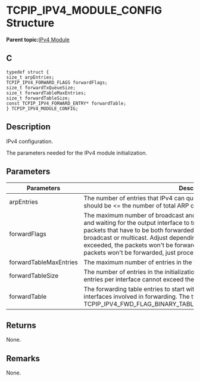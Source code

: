# TCPIP\_IPV4\_MODULE\_CONFIG Structure

**Parent topic:**[IPv4 Module](GUID-EA29E72F-4194-41F9-9F19-D8BBA00D62F2.md)

## C

```
typedef struct {
size_t arpEntries;
TCPIP_IPV4_FORWARD_FLAGS forwardFlags;
size_t forwardTxQueueSize;
size_t forwardTableMaxEntries;
size_t forwardTableSize;
const TCPIP_IPV4_FORWARD_ENTRY* forwardTable;
} TCPIP_IPV4_MODULE_CONFIG;
```

## Description

IPv4 configuration.

The parameters needed for the IPv4 module initialization.

## Parameters

|Parameters|Description|
|----------|-----------|
|arpEntries|The number of entries that IPv4 can queue up for ARP resolution. Usually it should be <= the number of total ARP cache entries for all interfaces.|
|forwardFlags|The maximum number of broadcast and multicast packets that can be queued and waiting for the output interface to transmit them. This applies only for packets that have to be both forwarded and processed internally, which is only broadcast or multicast. Adjust depending on your traffic. Note that if this limit is exceeded, the packets won't be forwarded but still processed internally. If 0, packets won't be forwarded, just processed internally.|
|forwardTableMaxEntries|The maximum number of entries in the forwarding table for each interface.|
|forwardTableSize|The number of entries in the initialization forwarding table. The number of entries per interface cannot exceed the *forwardTableMaxEntries* value.|
|forwardTable|The forwarding table entries to start with. It contains the entries for all interfaces involved in forwarding. The type of the table is given by the flag TCPIP\_IPV4\_FWD\_FLAG\_BINARY\_TABLE/TCPIP\_IPV4\_FWD\_FLAG\_ASCII\_TABLE.|

## Returns

None.

## Remarks

None.

